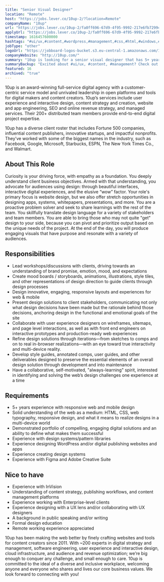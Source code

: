 ```yaml
---
title: "Senior Visual Designer"
location: "Remote"
host: "https://jobs.lever.co/10up-2/?location=Remote"
companyName: "10up"
url: "https://jobs.lever.co/10up-2/fa0ff696-67d9-4f95-9992-217e6fb7299c"
applyUrl: "https://jobs.lever.co/10up-2/fa0ff696-67d9-4f95-9992-217e6fb7299c/apply"
timestamp: 1616457600000
hashtags: "#ui/ux,#content,#wordpress,#management,#css,#html,#windows,#branding,#photoshop,#figma"
jobType: "other"
logoUrl: "https://jobboard-logos-bucket.s3.eu-central-1.amazonaws.com/10up"
companyWebsite: "http://10up.com/"
summary: "10up is looking for a senior visual designer that has 5+ years experience with responsive web and mobile design."
summaryBackup: "Excited about #ui/ux, #content, #management? Check out this job post!"
featured: 16
archived: "true"
---
```


10up is an award-winning full-service digital agency with a customer-centric service model and unrivaled leadership in open platforms and tools for digital makers and content creators. 10up’s services include user experience and interactive design, content strategy and creation, website and app engineering, SEO and online revenue strategy, and managed services. Their 200+ distributed team members provide end-to-end digital project expertise.

10up has a diverse client roster that includes Fortune 500 companies, influential content publishers, innovative startups, and impactful nonprofits. They’ve worked with some of the biggest names in the industry, such as Facebook, Google, Microsoft, Starbucks, ESPN, The New York Times Co., and Walmart.

## About This Role

Curiosity is your driving force, with empathy as a foundation. You deeply understand client business objectives. Armed with that understanding, you advocate for audiences using design: through beautiful interfaces, interactive digital experiences, and the elusive “wow” factor. Your role's primary focus is website design, but we also offer stretch opportunities in designing apps, systems, whitepapers, presentations, and more. You are a proactive problem solver and seek to share learnings with the rest of the team. You skillfully translate design language for a variety of stakeholders and team members. You are able to bring those who may not quite "get" design to your side, because you can pivot and prioritize output based on the unique needs of the project. At the end of the day, you will produce engaging visuals that have purpose and resonate with a variety of audiences. 

## Responsibilities

*   Lead workshops/discussions with clients, driving towards an understanding of brand promise, emotion, mood, and expectations
*   Create mood boards / storyboards, animations, illustrations, style tiles, and other representations of design direction to guide clients through design processes
*   Design innovative, engaging, responsive layouts and experiences for web & mobile
*   Present design solutions to client stakeholders, communicating not only what design decisions have been made but the rationale behind those decisions, anchoring design in the functional and emotional goals of the site
*   Collaborate with user experience designers on wireframes, sitemaps, and page level interactions, as well as with front end engineers on interactive prototypes and production-ready web experiences
*   Refine design solutions through iterations—from sketches to comps and on to real in-browser realizations—with an eye toward true interactivity and multi-device reality.
*   Develop style guides, annotated comps, user guides, and other deliverables designed to preserve the essential elements of an overall design solution through development and into maintenance
*   Have a collaborative, self-motivated, "always-learning" spirit, interested in identifying and solving the web’s design challenges one experience at a time

## Requirements

*   5+ years experience with responsive web and mobile design
*   Solid understanding of the web as a medium: HTML, CSS, web typography, responsive design, and what it means to realize designs in a multi-device world
*   Demonstrated portfolio of compelling, engaging digital solutions and an ability to define what makes them successful
*   Experience with design systems/pattern libraries
*   Experience designing WordPress and/or digital publishing websites and apps
*   Experience creating design systems
*   Experience with Figma and Adobe Creative Suite

## Nice to have

*   Experience with InVision
*   Understanding of content strategy, publishing workflows, and content management platforms
*   Experience working with Enterprise-level clients
*   Experience designing with a UX lens and/or collaborating with UX designers
*   A background in public speaking and/or writing
*   Formal design education
*   Remote working experience appreciated

10up has been making the web better by finely crafting websites and tools for content creators since 2011. With ~200 experts in digital strategy and management, software engineering, user experience and interactive design, cloud infrastructure, and audience and revenue optimization; we’re big enough to conquer any challenge, and small enough to care. 10up is committed to the ideal of a diverse and inclusive workplace, welcoming anyone and everyone who shares and lives our core business values. We look forward to connecting with you!
